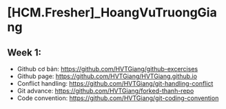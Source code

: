 # [HCM.Fresher]_HoangVuTruongGiang
## Week 1:
- Github cơ bản: https://github.com/HVTGiang/github-excercises
- Github page: https://github.com/HVTGiang/HVTGiang.github.io
- Conflict handling: https://github.com/HVTGiang/git-handling-conflict
- Git advance: https://github.com/HVTGiang/forked-thanh-repo
- Code convention: https://github.com/HVTGiang/git-coding-convention
